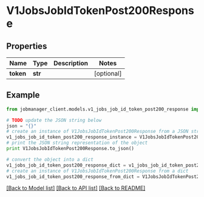 # V1JobsJobIdTokenPost200Response


## Properties
Name | Type | Description | Notes
------------ | ------------- | ------------- | -------------
**token** | **str** |  | [optional] 

## Example

```python
from jobmanager_client.models.v1_jobs_job_id_token_post200_response import V1JobsJobIdTokenPost200Response

# TODO update the JSON string below
json = "{}"
# create an instance of V1JobsJobIdTokenPost200Response from a JSON string
v1_jobs_job_id_token_post200_response_instance = V1JobsJobIdTokenPost200Response.from_json(json)
# print the JSON string representation of the object
print V1JobsJobIdTokenPost200Response.to_json()

# convert the object into a dict
v1_jobs_job_id_token_post200_response_dict = v1_jobs_job_id_token_post200_response_instance.to_dict()
# create an instance of V1JobsJobIdTokenPost200Response from a dict
v1_jobs_job_id_token_post200_response_from_dict = V1JobsJobIdTokenPost200Response.from_dict(v1_jobs_job_id_token_post200_response_dict)
```
[[Back to Model list]](../README.md#documentation-for-models) [[Back to API list]](../README.md#documentation-for-api-endpoints) [[Back to README]](../README.md)


